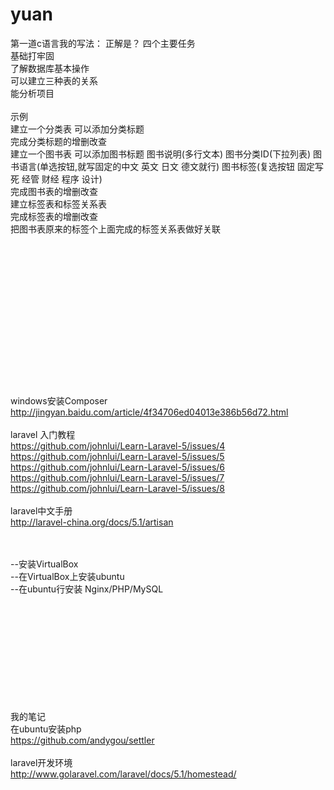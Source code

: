 # yuan
第一道c语言我的写法：<?php
function title(){
  for($a=1;$a<5;$a++)
  for($b=1;$b<5;$b++)
  for($c=1;$c<5;$c++)}
     $a!=$b&&$a!=$c&&$b!=$c
       echo $a;
       echo $b;
       echo $c;
}    
?>
正解是？
四个主要任务<br />
基础打牢固<br />
了解数据库基本操作<br />
可以建立三种表的关系<br />
能分析项目<br />
<br />
示例<br />
建立一个分类表 可以添加分类标题<br />
完成分类标题的增删改查<br />
建立一个图书表 可以添加图书标题 图书说明(多行文本) 图书分类ID(下拉列表) 图书语言(单选按钮,就写固定的中文 英文 日文 德文就行)  图书标签(复选按钮 固定写死 经管 财经 程序 设计)<br />
完成图书表的增删改查<br />
建立标签表和标签关系表<br />
完成标签表的增删改查<br />
把图书表原来的标签个上面完成的标签关系表做好关联<br/>
<br /><br /><br /><br /><br /><br /><br /><br /><br /><br /><br /><br /><br /><br /><br />
windows安装Composer<br />
http://jingyan.baidu.com/article/4f34706ed04013e386b56d72.html<br />
<br />
laravel 入门教程<br />
https://github.com/johnlui/Learn-Laravel-5/issues/4<br />
https://github.com/johnlui/Learn-Laravel-5/issues/5<br />
https://github.com/johnlui/Learn-Laravel-5/issues/6<br />
https://github.com/johnlui/Learn-Laravel-5/issues/7<br />
https://github.com/johnlui/Learn-Laravel-5/issues/8<br />
<br />
laravel中文手册<br />
http://laravel-china.org/docs/5.1/artisan<br />

<br />
<br />
--安装VirtualBox<br />
--在VirtualBox上安装ubuntu<br />
--在ubuntu行安装 Nginx/PHP/MySQL<br />


<br/><br/><br/><br/><br/><br/><br/><br/><br/><br/>
我的笔记<br/>
在ubuntu安装php<br/>
https://github.com/andygou/settler<br/>
<br/>
laravel开发环境<br/>
http://www.golaravel.com/laravel/docs/5.1/homestead/<br/>